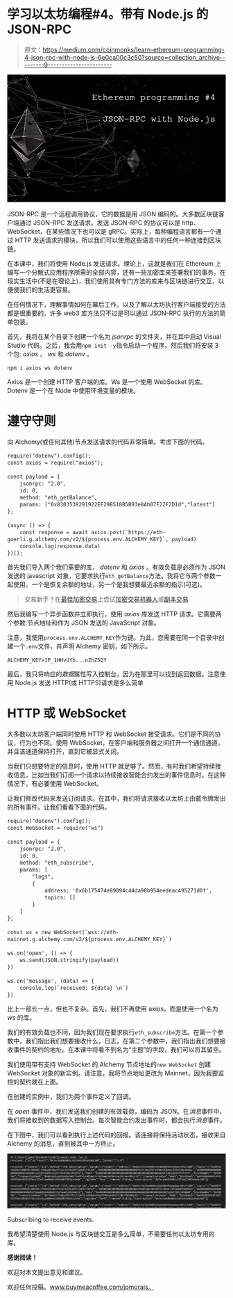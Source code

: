 # 学习以太坊编程#4。带有 Node.js 的 JSON-RPC

> 原文：<https://medium.com/coinmonks/learn-ethereum-programming-4-json-rpc-with-node-js-6e0ca00c3c50?source=collection_archive---------9----------------------->

![](img/a1cb1da03a6d4a3259f189833278a546.png)

JSON-RPC 是一个远程调用协议，它的数据是用 JSON 编码的。大多数区块链客户端通过 JSON-RPC 发送请求。发送 JSON-RPC 的协议可以是 http、WebSocket，在某些情况下也可以是 gRPC。实际上，每种编程语言都有一个通过 HTTP 发送请求的模块，所以我们可以使用这些语言中的任何一种连接到区块链。

在本课中，我们将使用 Node.js 发送请求。理论上，这就是我们在 Ethereum 上编写一个分散式应用程序所需的全部内容，还有一些加密库来签署我们的事务。在现实生活中(不是在理论上)，我们使用具有专门方法的库来与区块链进行交互，以便使我们的生活更容易。

在任何情况下，理解事情如何在幕后工作，以及了解以太坊执行客户端接受的方法都是很重要的。许多 web3 库方法只不过是可以通过 JSON-RPC 执行的方法的简单包装。

首先，我将在某个目录下创建一个名为 *jsonrpc* 的文件夹，并在其中启动 Visual Studio 代码。之后，我会用`npm init -y`指令启动一个程序。然后我们将安装 3 个包: *axios* 、 *ws* 和 *dotenv* 。

```
npm i axios ws dotenv 
```

Axios 是一个创建 HTTP 客户端的库。Ws 是一个使用 WebSocket 的库。Dotenv 是一个在 Node 中使用环境变量的模块。

# 遵守守则

向 Alchemy(或任何其他)节点发送请求的代码非常简单。考虑下面的代码。

```
require("dotenv").config();
const axios = require("axios");

const payload = {
    jsonrpc: "2.0",
    id: 0,
    method: "eth_getBalance",
    params: ["0x8303539291922EF29B518B5B93e8Ab07F22F2D1d","latest"]    
};

(async () => {
    const response = await axios.post(`https://eth-goerli.g.alchemy.com/v2/${process.env.ALCHEMY_KEY}`, payload)
    console.log(response.data)
})(); 
```

首先我们导入两个我们需要的库， *dotenv* 和 *axios* 。有效负载是必须作为 JSON 发送的 javascript 对象，它要求执行`eth_getBalance`方法。我将它与两个参数一起使用，一个是恢复余额的地址，另一个是我想要最近余额的指示(可选)。

> 交易新手？在[最佳加密交易](/coinmonks/crypto-exchange-dd2f9d6f3769)上尝试[加密交易机器人](/coinmonks/crypto-trading-bot-c2ffce8acb2a)或[副本交易](/coinmonks/top-10-crypto-copy-trading-platforms-for-beginners-d0c37c7d698c)

然后我编写一个异步函数并立即执行，使用 *axios* 库发送 HTTP 请求。它需要两个参数:节点地址和作为 JSON 发送的 JavaScript 对象。

注意，我使用`process.env.ALCHEMY_KEY`作为键。为此，您需要在同一个目录中创建一个`.env`文件，并声明 Alchemy 密钥，如下所示。

```
ALCHEMY_KEY=1P_1HHvUYb...nZhZ5DY
```

最后，我只将响应的*数据*属性写入控制台，因为在那里可以找到返回数据。注意使用 Node.js 发送 HTTP(或 HTTPS)请求是多么简单

# HTTP 或 WebSocket

大多数以太坊客户端同时使用 HTTP 和 WebSocket 接受请求。它们是不同的协议，行为也不同。使用 WebSocket，在客户端和服务器之间打开一个通信通道，并且该通道保持打开，直到它被显式关闭。

当我们只想要特定的信息时，使用 HTTP 就足够了。然而，有时我们希望持续接收信息，比如当我们订阅一个请求以持续接收智能合约发出的事件信息时。在这种情况下，有必要使用 WebSocket。

让我们修改代码来发送订阅请求。在其中，我们将请求接收以太坊上由戴令牌发出的所有事件。让我们看看下面的代码。

```
require("dotenv").config();
const WebSocket = require("ws")

const payload = {
    jsonrpc: "2.0",
    id: 0,
    method: "eth_subscribe",
    params: [
        "logs",
        {
            address: '0x6b175474e89094c44da98b954eedeac495271d0f',
            topics: []
        }
    ]    
};

const ws = new WebSocket(`wss://eth-mainnet.g.alchemy.com/v2/${process.env.ALCHEMY_KEY}`)

ws.on('open', () => {
    ws.send(JSON.stringify(payload))
})

ws.on('message', (data) => {
    console.log(`received: ${data} \n`)
})
```

比上一部长一点，但也不复杂。首先，我们不再使用 axios，而是使用一个名为 *ws* 的库。

我们的有效负载也不同，因为我们现在要求执行`eth_subscribe`方法。在第一个参数中，我们指出我们想要接收什么，日志，在第二个参数中，我们指出我们想要接收事件的契约的地址。在本课中将看不到名为“主题”的字段，我们可以将其留空。

我们使用带有支持 WebSocket 的 Alchemy 节点地址的`new WebSocket` 创建 WebSocket 对象的新实例。请注意，我将节点地址更改为 Mainnet，因为我要监控的契约就在上面。

在创建的实例中，我们为两个事件定义了回调。

在 *open* 事件中，我们发送我们创建的有效载荷，编码为 JSON。在*消息*事件中，我们将接收到的数据写入控制台。每次智能合约发出事件时，都会执行*消息*事件。

在下图中，我们可以看到执行上述代码的回报。该连接将保持活动状态，接收来自 Alchemy 的消息，直到被其中一方终止。

![](img/c3913c3d52c8614e3ec91fbb090246d5.png)

Subscribing to receive events.

我希望清楚使用 Node.js 与区块链交互是多么简单，不需要任何以太坊专用的库。

**感谢阅读！**

欢迎对本文提出意见和建议。

欢迎任何投稿。www.buymeacoffee.com/jpmorais。
